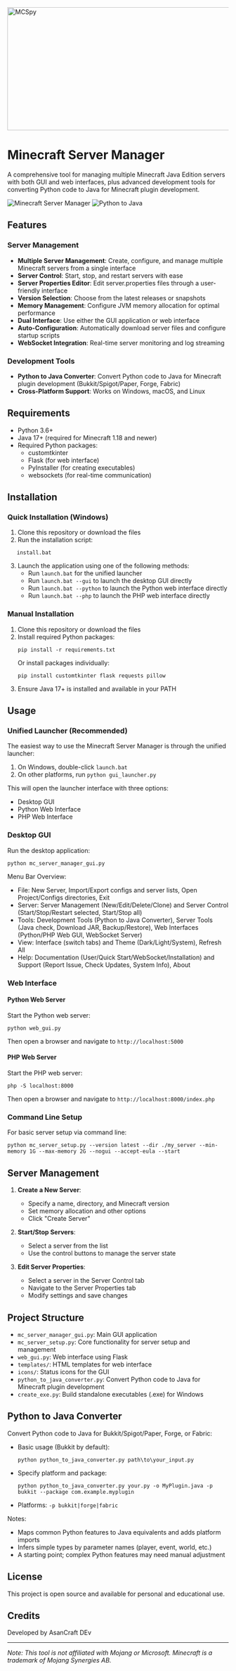 <img width="1024" height="280" alt="MCSpy" src="https://github.com/user-attachments/assets/35bf8ca2-b5d2-4201-b4f8-b92e2ef28963" />

# Minecraft Server Manager

A comprehensive tool for managing multiple Minecraft Java Edition servers with both GUI and web interfaces, plus advanced development tools for converting Python code to Java for Minecraft plugin development.

![Minecraft Server Manager](https://img.shields.io/badge/Minecraft-Server%20Manager-brightgreen)
![Python to Java](https://img.shields.io/badge/Python%20to%20Java-Converter-blue)


## Features

### Server Management
- **Multiple Server Management**: Create, configure, and manage multiple Minecraft servers from a single interface
- **Server Control**: Start, stop, and restart servers with ease
- **Server Properties Editor**: Edit server.properties files through a user-friendly interface
- **Version Selection**: Choose from the latest releases or snapshots
- **Memory Management**: Configure JVM memory allocation for optimal performance
- **Dual Interface**: Use either the GUI application or web interface
- **Auto-Configuration**: Automatically download server files and configure startup scripts
- **WebSocket Integration**: Real-time server monitoring and log streaming

### Development Tools
- **Python to Java Converter**: Convert Python code to Java for Minecraft plugin development (Bukkit/Spigot/Paper, Forge, Fabric)
- **Cross-Platform Support**: Works on Windows, macOS, and Linux

## Requirements

- Python 3.6+
- Java 17+ (required for Minecraft 1.18 and newer)
- Required Python packages:
  - customtkinter
  - Flask (for web interface)
  - PyInstaller (for creating executables)
  - websockets (for real-time communication)

## Installation

### Quick Installation (Windows)

1. Clone this repository or download the files
2. Run the installation script:
```
   install.bat
```
3. Launch the application using one of the following methods:
   - Run `launch.bat` for the unified launcher
   - Run `launch.bat --gui` to launch the desktop GUI directly
   - Run `launch.bat --python` to launch the Python web interface directly
   - Run `launch.bat --php` to launch the PHP web interface directly

### Manual Installation

1. Clone this repository or download the files
2. Install required Python packages:
   ```
   pip install -r requirements.txt
   ```
   Or install packages individually:
   ```
   pip install customtkinter flask requests pillow
   ```
3. Ensure Java 17+ is installed and available in your PATH

## Usage

### Unified Launcher (Recommended)

The easiest way to use the Minecraft Server Manager is through the unified launcher:

1. On Windows, double-click `launch.bat`
2. On other platforms, run `python gui_launcher.py`

This will open the launcher interface with three options:
- Desktop GUI
- Python Web Interface
- PHP Web Interface


### Desktop GUI

Run the desktop application:
```
python mc_server_manager_gui.py
```

Menu Bar Overview:
- File: New Server, Import/Export configs and server lists, Open Project/Configs directories, Exit
- Server: Server Management (New/Edit/Delete/Clone) and Server Control (Start/Stop/Restart selected, Start/Stop all)
- Tools: Development Tools (Python to Java Converter), Server Tools (Java check, Download JAR, Backup/Restore), Web Interfaces (Python/PHP Web GUI, WebSocket Server)
- View: Interface (switch tabs) and Theme (Dark/Light/System), Refresh All
- Help: Documentation (User/Quick Start/WebSocket/Installation) and Support (Report Issue, Check Updates, System Info), About

### Web Interface

#### Python Web Server
Start the Python web server:
```
python web_gui.py
```
Then open a browser and navigate to `http://localhost:5000`

#### PHP Web Server
Start the PHP web server:
```
php -S localhost:8000
```
Then open a browser and navigate to `http://localhost:8000/index.php`

### Command Line Setup

For basic server setup via command line:

```
python mc_server_setup.py --version latest --dir ./my_server --min-memory 1G --max-memory 2G --nogui --accept-eula --start
```

## Server Management

1. **Create a New Server**:
   - Specify a name, directory, and Minecraft version
   - Set memory allocation and other options
   - Click "Create Server"

2. **Start/Stop Servers**:
   - Select a server from the list
   - Use the control buttons to manage the server state

3. **Edit Server Properties**:
   - Select a server in the Server Control tab
   - Navigate to the Server Properties tab
   - Modify settings and save changes

## Project Structure

- `mc_server_manager_gui.py`: Main GUI application
- `mc_server_setup.py`: Core functionality for server setup and management
- `web_gui.py`: Web interface using Flask
- `templates/`: HTML templates for web interface
- `icons/`: Status icons for the GUI
- `python_to_java_converter.py`: Convert Python code to Java for Minecraft plugin development
- `create_exe.py`: Build standalone executables (.exe) for Windows

## Python to Java Converter

Convert Python code to Java for Bukkit/Spigot/Paper, Forge, or Fabric:

- Basic usage (Bukkit by default):
  ```
  python python_to_java_converter.py path\to\your_input.py
  ```
- Specify platform and package:
  ```
  python python_to_java_converter.py your.py -o MyPlugin.java -p bukkit --package com.example.myplugin
  ```
- Platforms: `-p bukkit|forge|fabric`

Notes:
- Maps common Python features to Java equivalents and adds platform imports
- Infers simple types by parameter names (player, event, world, etc.)
- A starting point; complex Python features may need manual adjustment

## License

This project is open source and available for personal and educational use.

## Credits

Developed by AsanCraft DEv

---

*Note: This tool is not affiliated with Mojang or Microsoft. Minecraft is a trademark of Mojang Synergies AB.*